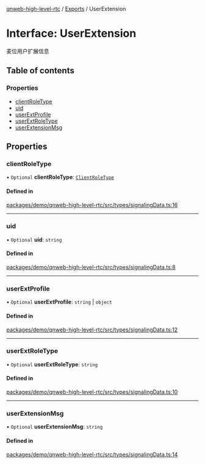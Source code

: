 [qnweb-high-level-rtc](../README.md) / [Exports](../modules.md) / UserExtension

# Interface: UserExtension

麦位用户扩展信息

## Table of contents

### Properties

- [clientRoleType](UserExtension.md#clientroletype)
- [uid](UserExtension.md#uid)
- [userExtProfile](UserExtension.md#userextprofile)
- [userExtRoleType](UserExtension.md#userextroletype)
- [userExtensionMsg](UserExtension.md#userextensionmsg)

## Properties

### clientRoleType

• `Optional` **clientRoleType**: [`ClientRoleType`](../enums/ClientRoleType.md)

#### Defined in

[packages/demo/qnweb-high-level-rtc/src/types/signalingData.ts:16](https://github.com/Spencer17x/solutions/blob/84e2f808/Frontend/front-end-solutions/packages/demo/qnweb-high-level-rtc/src/types/signalingData.ts#L16)

___

### uid

• `Optional` **uid**: `string`

#### Defined in

[packages/demo/qnweb-high-level-rtc/src/types/signalingData.ts:8](https://github.com/Spencer17x/solutions/blob/84e2f808/Frontend/front-end-solutions/packages/demo/qnweb-high-level-rtc/src/types/signalingData.ts#L8)

___

### userExtProfile

• `Optional` **userExtProfile**: `string` \| `object`

#### Defined in

[packages/demo/qnweb-high-level-rtc/src/types/signalingData.ts:12](https://github.com/Spencer17x/solutions/blob/84e2f808/Frontend/front-end-solutions/packages/demo/qnweb-high-level-rtc/src/types/signalingData.ts#L12)

___

### userExtRoleType

• `Optional` **userExtRoleType**: `string`

#### Defined in

[packages/demo/qnweb-high-level-rtc/src/types/signalingData.ts:10](https://github.com/Spencer17x/solutions/blob/84e2f808/Frontend/front-end-solutions/packages/demo/qnweb-high-level-rtc/src/types/signalingData.ts#L10)

___

### userExtensionMsg

• `Optional` **userExtensionMsg**: `string`

#### Defined in

[packages/demo/qnweb-high-level-rtc/src/types/signalingData.ts:14](https://github.com/Spencer17x/solutions/blob/84e2f808/Frontend/front-end-solutions/packages/demo/qnweb-high-level-rtc/src/types/signalingData.ts#L14)
